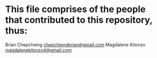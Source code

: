 # This file comprises of the people that contributed to this repository, thus: 

Brian Chepchieng <chepchiengbrian@gmail.com>
Magdalene Kilonzo <magdalenekilonzo4@gmail.com>